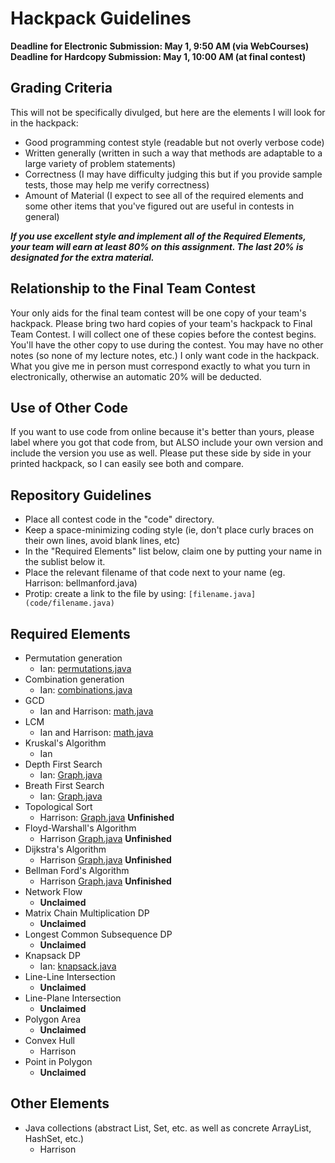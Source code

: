 # Hackpack Guidelines

**Deadline for Electronic Submission: May 1, 9:50 AM (via WebCourses)**
**Deadline for Hardcopy Submission: May 1, 10:00 AM (at final contest)**

## Grading Criteria

This will not be specifically divulged, but here are the elements I will look for in the hackpack:

- Good programming contest style (readable but not overly verbose code)
- Written generally (written in such a way that methods are adaptable to a large variety of problem statements)
- Correctness (I may have difficulty judging this but if you provide sample tests, those may help me verify correctness)
- Amount of Material (I expect to see all of the required elements and some other items that you've figured out are useful in contests in general)

***If you use excellent style and implement all of the Required Elements, your team  will earn at least 80% on this assignment. The last 20% is designated for the extra material.***

## Relationship to the Final Team Contest

Your only aids for the final team contest will be one copy of your team's hackpack. Please bring two hard copies of your team's hackpack to Final Team Contest. I will collect one of these copies before the contest begins. You'll have the other copy to use during the contest. You may have no other notes (so none of my lecture notes, etc.) I only want code in the hackpack. What you give me in person must correspond exactly to what you turn in electronically, otherwise an automatic 20% will be deducted.

## Use of Other Code

If you want to use code from online because it's better than yours, please label where you got that code from, but ALSO include your own version and include the version you use as well. Please put these side by side in your printed hackpack, so I can easily see both and compare.

## Repository Guidelines

- Place all contest code in the "code" directory.
- Keep a space-minimizing coding style (ie, don't place curly braces on their own lines, avoid blank lines, etc)
- In the "Required Elements" list below, claim one by putting your name in the sublist below it.
- Place the relevant filename of that code next to your name (eg. Harrison: bellmanford.java)
- Protip: create a link to the file by using: `[filename.java](code/filename.java)`

## Required Elements

- Permutation generation
	- Ian: [permutations.java](code/permutations.java)
- Combination generation
	- Ian: [combinations.java](code/combinations.java)
- GCD
	- Ian and Harrison: [math.java](code/math.java)
- LCM
	- Ian and Harrison: [math.java](code/math.java)
- Kruskal's Algorithm
	- Ian
- Depth First Search
	- Ian: [Graph.java](code/Graph.java)
- Breath First Search
	- Ian: [Graph.java](code/Graph.java)
- Topological Sort
	- Harrison: [Graph.java](code/Graph.java) **Unfinished**
- Floyd-Warshall's Algorithm
	- Harrison [Graph.java](code/Graph.java) **Unfinished**
- Dijkstra's Algorithm
	- Harrison [Graph.java](code/Graph.java) **Unfinished**
- Bellman Ford's Algorithm
	- Harrison [Graph.java](code/Graph.java) **Unfinished**
- Network Flow
	- **Unclaimed**
- Matrix Chain Multiplication DP
	- **Unclaimed**
- Longest Common Subsequence DP
	- **Unclaimed**
- Knapsack DP
	- Ian: [knapsack.java](code/knapsack.java)
- Line-Line Intersection
	- **Unclaimed**
- Line-Plane Intersection
	- **Unclaimed**
- Polygon Area
	- **Unclaimed**
- Convex Hull
	- Harrison
- Point in Polygon
	- **Unclaimed**

## Other Elements

- Java collections (abstract List, Set, etc. as well as concrete ArrayList, HashSet, etc.)
	- Harrison